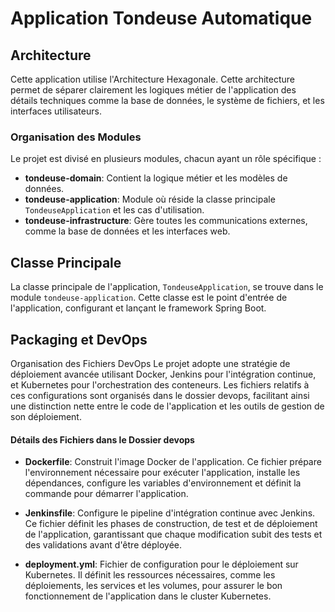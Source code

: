 # Application Tondeuse Automatique

## Architecture

Cette application utilise l'Architecture Hexagonale. Cette architecture permet de séparer clairement les logiques métier de l'application des détails techniques comme la base de données, le système de fichiers, et les interfaces utilisateurs.

### Organisation des Modules

Le projet est divisé en plusieurs modules, chacun ayant un rôle spécifique :

- **tondeuse-domain**: Contient la logique métier et les modèles de données.
- **tondeuse-application**: Module où réside la classe principale `TondeuseApplication` et les cas d'utilisation.
- **tondeuse-infrastructure**: Gère toutes les communications externes, comme la base de données et les interfaces web.

## Classe Principale

La classe principale de l'application, `TondeuseApplication`, se trouve dans le module `tondeuse-application`. Cette classe est le point d'entrée de l'application, configurant et lançant le framework Spring Boot.

## Packaging et DevOps
Organisation des Fichiers DevOps
Le projet adopte une stratégie de déploiement avancée utilisant Docker, Jenkins pour l'intégration continue, et Kubernetes pour l'orchestration des conteneurs. Les fichiers relatifs à ces configurations sont organisés dans le dossier devops, facilitant ainsi une distinction nette entre le code de l'application et les outils de gestion de son déploiement.

#### Détails des Fichiers dans le Dossier devops
- **Dockerfile**: Construit l'image Docker de l'application. Ce fichier prépare l'environnement nécessaire pour exécuter l'application, installe les dépendances, configure les variables d'environnement et définit la commande pour démarrer l'application.

- **Jenkinsfile**: Configure le pipeline d'intégration continue avec Jenkins. Ce fichier définit les phases de construction, de test et de déploiement de l'application, garantissant que chaque modification subit des tests et des validations avant d'être déployée.

- **deployment.yml**: Fichier de configuration pour le déploiement sur Kubernetes. Il définit les ressources nécessaires, comme les déploiements, les services et les volumes, pour assurer le bon fonctionnement de l'application dans le cluster Kubernetes.


